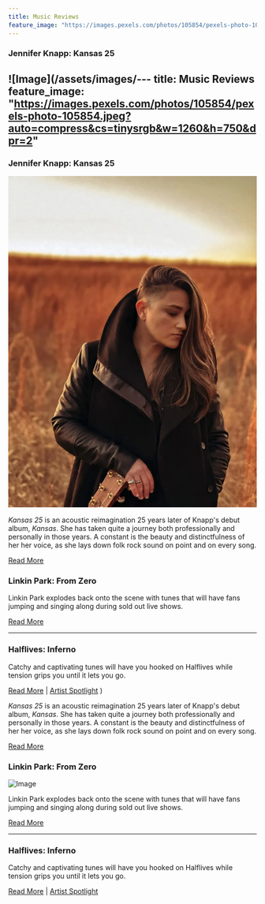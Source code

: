 ```yaml
---
title: Music Reviews
feature_image: "https://images.pexels.com/photos/105854/pexels-photo-105854.jpeg?auto=compress&cs=tinysrgb&w=1260&h=750&dpr=2"
---
```


### Jennifer Knapp: Kansas 25

![Image](/assets/images/---
title: Music Reviews
feature_image: "https://images.pexels.com/photos/105854/pexels-photo-105854.jpeg?auto=compress&cs=tinysrgb&w=1260&h=750&dpr=2"
---

### Jennifer Knapp: Kansas 25

![Image](/assets/images/jenniferknapp.jpg)

_Kansas 25_ is an acoustic reimagination 25 years later of Knapp's debut album, _Kansas_. She has taken quite a journey both professionally and personally in those years. A constant is the beauty and distinctfulness of her her voice, as she lays down folk rock sound on point and on every song.

[Read More](/reviewposts/jenniferknappKansas25.md)

### Linkin Park: From Zero

Linkin Park explodes back onto the scene with tunes that will have fans jumping and singing along during sold out live shows.

[Read More](/reviewposts/linkinparkfromzero.md)

<hr/>

### Halflives: Inferno

Catchy and captivating tunes will have you hooked on Halflives while tension grips you until it lets you go.

[Read More](/reviewposts/halflivesReviewSpotlight.md) | [Artist Spotlight](/spotlightposts/halflivesSpotlight.md)
)

_Kansas 25_ is an acoustic reimagination 25 years later of Knapp's debut album, _Kansas_. She has taken quite a journey both professionally and personally in those years. A constant is the beauty and distinctfulness of her her voice, as she lays down folk rock sound on point and on every song.

[Read More](/reviewposts/jenniferknappKansas25.md)

### Linkin Park: From Zero

![Image](/assets/images/linkinpark.jpeg)

Linkin Park explodes back onto the scene with tunes that will have fans jumping and singing along during sold out live shows.

[Read More](/reviewposts/linkinparkfromzero.md)

<hr/>

### Halflives: Inferno

Catchy and captivating tunes will have you hooked on Halflives while tension grips you until it lets you go.

[Read More](/reviewposts/halflivesReviewSpotlight.md) | [Artist Spotlight](/spotlightposts/halflivesSpotlight.md)
